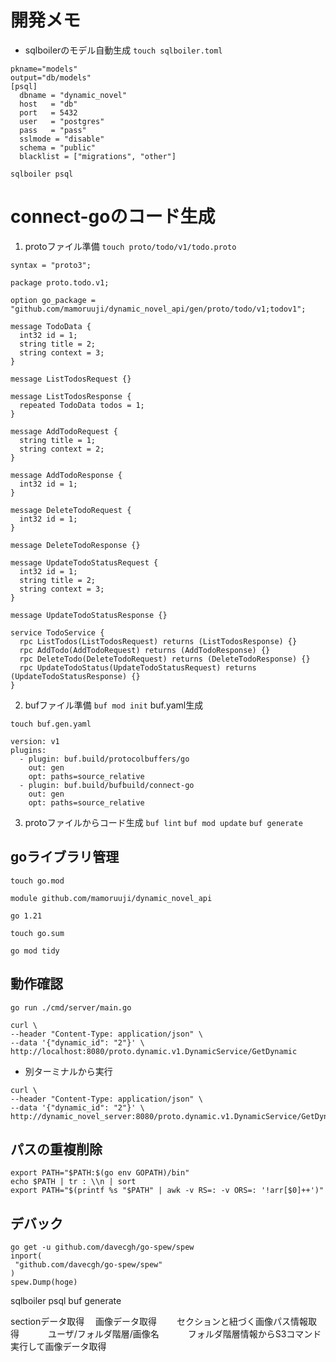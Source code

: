 # 開発メモ
- sqlboilerのモデル自動生成
`touch sqlboiler.toml`
```
pkname="models"
output="db/models"
[psql]
  dbname = "dynamic_novel"
  host   = "db"
  port   = 5432
  user   = "postgres"
  pass   = "pass"
  sslmode = "disable"
  schema = "public"
  blacklist = ["migrations", "other"]
```
`sqlboiler psql`

# connect-goのコード生成
1. protoファイル準備
`touch proto/todo/v1/todo.proto`
```
syntax = "proto3";

package proto.todo.v1;

option go_package = "github.com/mamoruuji/dynamic_novel_api/gen/proto/todo/v1;todov1";

message TodoData {
  int32 id = 1;
  string title = 2;
  string context = 3;
}

message ListTodosRequest {}

message ListTodosResponse {
  repeated TodoData todos = 1;
}

message AddTodoRequest {
  string title = 1;
  string context = 2;
}

message AddTodoResponse {
  int32 id = 1;
}

message DeleteTodoRequest {
  int32 id = 1;
}

message DeleteTodoResponse {}

message UpdateTodoStatusRequest {
  int32 id = 1;
  string title = 2;
  string context = 3;
}

message UpdateTodoStatusResponse {}

service TodoService {
  rpc ListTodos(ListTodosRequest) returns (ListTodosResponse) {}
  rpc AddTodo(AddTodoRequest) returns (AddTodoResponse) {}
  rpc DeleteTodo(DeleteTodoRequest) returns (DeleteTodoResponse) {}
  rpc UpdateTodoStatus(UpdateTodoStatusRequest) returns (UpdateTodoStatusResponse) {}
}
```

2. bufファイル準備
`buf mod init`
buf.yaml生成

`touch buf.gen.yaml`
```
version: v1
plugins:
  - plugin: buf.build/protocolbuffers/go
    out: gen
    opt: paths=source_relative
  - plugin: buf.build/bufbuild/connect-go
    out: gen
    opt: paths=source_relative
```
3. protoファイルからコード生成
`buf lint`
`buf mod update`
`buf generate`
## goライブラリ管理
`touch go.mod`
```
module github.com/mamoruuji/dynamic_novel_api

go 1.21
```
`touch go.sum`

`go mod tidy`
## 動作確認
`go run ./cmd/server/main.go`

```
curl \
--header "Content-Type: application/json" \
--data '{"dynamic_id": "2"}' \
http://localhost:8080/proto.dynamic.v1.DynamicService/GetDynamic
```

- 別ターミナルから実行
```
curl \
--header "Content-Type: application/json" \
--data '{"dynamic_id": "2"}' \
http://dynamic_novel_server:8080/proto.dynamic.v1.DynamicService/GetDynamic
```

## パスの重複削除
```
export PATH="$PATH:$(go env GOPATH)/bin"
echo $PATH | tr : \\n | sort
export PATH="$(printf %s "$PATH" | awk -v RS=: -v ORS=: '!arr[$0]++')"
```

## デバック
```
go get -u github.com/davecgh/go-spew/spew
inport(
 "github.com/davecgh/go-spew/spew"
)
spew.Dump(hoge)
```
sqlboiler psql
buf generate

sectionデータ取得
　画像データ取得
　　セクションと紐づく画像パス情報取得
　　　ユーザ/フォルダ階層/画像名
　　　フォルダ階層情報からS3コマンド実行して画像データ取得
